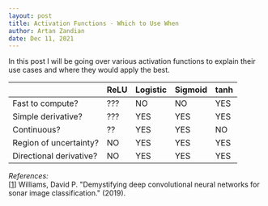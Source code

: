 ```yaml
---
layout: post
title: Activation Functions - Which to Use When
author: Artan Zandian
date: Dec 11, 2021
---
```


In this post I will be going over various activation functions to explain their use cases and where they would apply the best.

|	|ReLU|	Logistic| Sigmoid|	tanh|	
|-----|---------|----------|---------|-------|
Fast to compute?|	???	|NO|	NO|	YES|
|Simple derivative?|	???	|YES|	YES|	YES|
|Continuous?|	??|	YES|	YES|	NO|
|Region of uncertainty?|	NO|	YES|	YES|	YES|
|Directional derivative?|	NO|	YES|	YES|	YES|

_References:_  
[[1](https://www.cs.ryerson.ca/~aharley/neural-networks/)] Williams, David P. "Demystifying deep convolutional neural networks for sonar image classification." (2019).